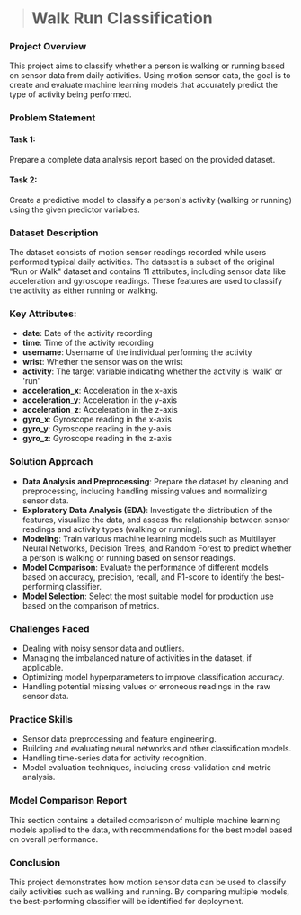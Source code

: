 > # Walk Run Classification

### Project Overview
This project aims to classify whether a person is walking or running based on sensor data from daily activities. Using motion sensor data, the goal is to create and evaluate machine learning models that accurately predict the type of activity being performed.

### Problem Statement
#### Task 1:
Prepare a complete data analysis report based on the provided dataset.

#### Task 2:
Create a predictive model to classify a person's activity (walking or running) using the given predictor variables.

### Dataset Description
The dataset consists of motion sensor readings recorded while users performed typical daily activities. The dataset is a subset of the original "Run or Walk" dataset and contains 11 attributes, including sensor data like acceleration and gyroscope readings. These features are used to classify the activity as either running or walking.

### Key Attributes:
- **date**: Date of the activity recording
- **time**: Time of the activity recording
- **username**: Username of the individual performing the activity
- **wrist**: Whether the sensor was on the wrist
- **activity**: The target variable indicating whether the activity is 'walk' or 'run'
- **acceleration_x**: Acceleration in the x-axis
- **acceleration_y**: Acceleration in the y-axis
- **acceleration_z**: Acceleration in the z-axis
- **gyro_x**: Gyroscope reading in the x-axis
- **gyro_y**: Gyroscope reading in the y-axis
- **gyro_z**: Gyroscope reading in the z-axis

### Solution Approach
- **Data Analysis and Preprocessing**: Prepare the dataset by cleaning and preprocessing, including handling missing values and normalizing sensor data.
- **Exploratory Data Analysis (EDA)**: Investigate the distribution of the features, visualize the data, and assess the relationship between sensor readings and activity types (walking or running).
- **Modeling**: Train various machine learning models such as Multilayer Neural Networks, Decision Trees, and Random Forest to predict whether a person is walking or running based on sensor readings.
- **Model Comparison**: Evaluate the performance of different models based on accuracy, precision, recall, and F1-score to identify the best-performing classifier.
- **Model Selection**: Select the most suitable model for production use based on the comparison of metrics.

### Challenges Faced
- Dealing with noisy sensor data and outliers.
- Managing the imbalanced nature of activities in the dataset, if applicable.
- Optimizing model hyperparameters to improve classification accuracy.
- Handling potential missing values or erroneous readings in the raw sensor data.

### Practice Skills
- Sensor data preprocessing and feature engineering.
- Building and evaluating neural networks and other classification models.
- Handling time-series data for activity recognition.
- Model evaluation techniques, including cross-validation and metric analysis.

### Model Comparison Report
This section contains a detailed comparison of multiple machine learning models applied to the data, with recommendations for the best model based on overall performance.

### Conclusion
This project demonstrates how motion sensor data can be used to classify daily activities such as walking and running. By comparing multiple models, the best-performing classifier will be identified for deployment.
